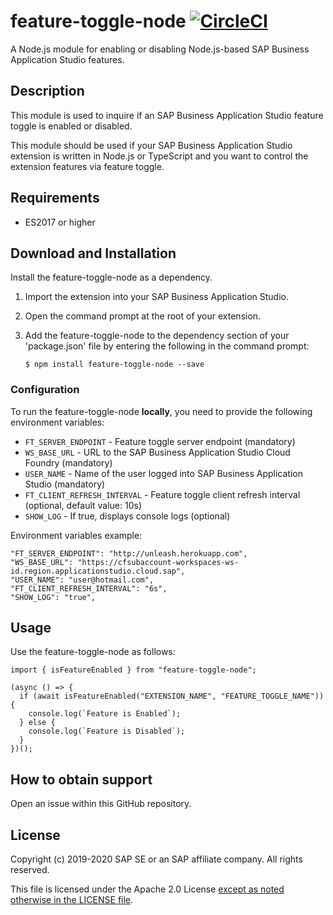 # feature-toggle-node [![CircleCI](https://circleci.com/gh/SAP/feature-toggle-node.svg?style=svg)](https://circleci.com/gh/SAP/feature-toggle-node)
A Node.js module for enabling or disabling Node.js-based SAP Business Application Studio features.


## Description
This module is used to inquire if an SAP Business Application Studio feature toggle is enabled or disabled.

This module should be used if your SAP Business Application Studio extension is written in Node.js or TypeScript and you want to control the extension features via feature toggle.


## Requirements

- ES2017 or higher



## Download and Installation

Install the feature-toggle-node as a dependency. 

1. Import the extension into your SAP Business Application Studio. 

2. Open the command prompt at the root of your extension.

3. Add the feature-toggle-node to the dependency section of your 'package.json' file by entering the following in the command prompt:

	```
	$ npm install feature-toggle-node --save
	```


### Configuration
To run the feature-toggle-node **locally**, you need to provide the following environment variables:
- `FT_SERVER_ENDPOINT` - Feature toggle server endpoint (mandatory)
- `WS_BASE_URL` - URL to the SAP Business Application Studio Cloud Foundry (mandatory)
- `USER_NAME` - Name of the user logged into SAP Business Application Studio (mandatory)
- `FT_CLIENT_REFRESH_INTERVAL` - Feature toggle client refresh interval (optional, default value: 10s)
- `SHOW_LOG` - If true, displays console logs (optional)

Environment variables example:

```
"FT_SERVER_ENDPOINT": "http://unleash.herokuapp.com",                
"WS_BASE_URL": "https://cfsubaccount-workspaces-ws-id.region.applicationstudio.cloud.sap",
"USER_NAME": "user@hotmail.com",
"FT_CLIENT_REFRESH_INTERVAL": "6s",
"SHOW_LOG": "true",
```

## Usage
Use the feature-toggle-node as follows:

```
import { isFeatureEnabled } from "feature-toggle-node";

(async () => {  
  if (await isFeatureEnabled("EXTENSION_NAME", "FEATURE_TOGGLE_NAME")) {
    console.log(`Feature is Enabled`);
  } else {
    console.log(`Feature is Disabled`);
  }
})();
```

## How to obtain support
Open an issue within this GitHub repository.


## License
Copyright (c) 2019-2020 SAP SE or an SAP affiliate company. All rights reserved.

This file is licensed under the Apache 2.0 License [except as noted otherwise in the LICENSE file](https://github.com/sap/feature-toggle-node/blob/master/README.md).
